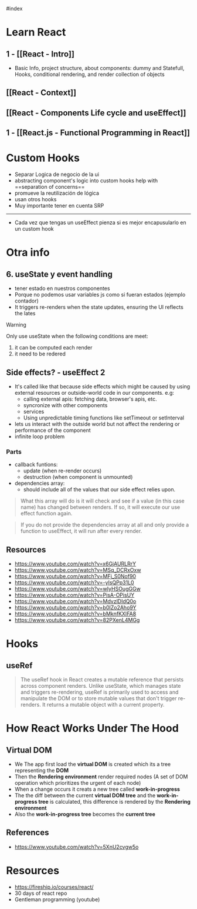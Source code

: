 #index

# Learn React
## 1 - [[React - Intro]]
+ Basic Info, project structure, about components: dummy and Statefull, Hooks, conditional rendering, and render collection of objects
## [[React - Context]]
## [[React - Components Life cycle and useEffect]]
## 1 -  [[React.js - Functional Programming in React]]

# Custom Hooks
+ Separar Logica de negocio de la ui
+ abstracting component's logic into custom hooks help with ==separation of concerns==
+ promueve la reutilización de lógica
+ usan otros hooks
+ Muy importante tener en cuenta SRP
---
+ Cada vez que tengas un useEffect pienza si es mejor encapusularlo en un custom hook
# Otra info
## 6. useState y event handling
+ tener estado en nuestros componentes
+ Porque no podemos usar variables js como si fueran estados (ejemplo contador)
+  It triggers re-renders when the state updates, ensuring the UI reflects the lates

> [!WARNING]
> Only use useState when the following conditions are meet:
> 1. it can be computed each render
> 2. it need to be redered

## Side effects? - useEffect 2
+ It's called like that because side effects which might be caused by using external resources or outside-world code in our components. e.g:
	+ calling external apis: fetching data, browser's apis, etc.
	+ syncronize with other components
	+ services
	+  Using unpredictable timing functions like setTimeout or setInterval
+ lets us interact with the outside world but not affect the rendering or performance of the component
+ infinite loop problem
### Parts
+ callback funtions:
	+ update (when re-render occurs)
	+ destruction (when component is unmounted)
+ dependencies array:
	+ should include all of the values that our side effect relies upon. 

>What this array will do is it will check and see if a value (in this case name) has changed between renders. If so, it will execute our use effect function again. 

> If you do not provide the dependencies array at all and only provide a function to useEffect, it will run after every render. 

## Resources
+ https://www.youtube.com/watch?v=x6GjAURLRrY
+ https://www.youtube.com/watch?v=MSq_DCRxOxw
+ https://www.youtube.com/watch?v=MFj_S0Nof90
+ https://www.youtube.com/watch?v=-yIsQPp31L0
+ https://www.youtube.com/watch?v=wIyHSOugGGw
+ https://www.youtube.com/watch?v=PisA-OPisUY
+ https://www.youtube.com/watch?v=MdvzlDIdQ0o
+ https://www.youtube.com/watch?v=b0IZo2Aho9Y
+ https://www.youtube.com/watch?v=bMknfKXIFA8
+ https://www.youtube.com/watch?v=82PXenL4MGg


# Hooks
## useRef

> The useRef hook in React creates a mutable reference that persists across component renders. Unlike useState, which manages state and triggers re-rendering, useRef is primarily used to access and manipulate the DOM or to store mutable values that don't trigger re-renders. It returns a mutable object with a current property.


# How React Works Under The Hood

## Virtual DOM
+ We The app first load the **virtual DOM** is created which its a tree representing the **DOM**
+ Then the **Rendering environment** render required nodes (A set of DOM operation which prioritizes the urgent of each node)
+ When a change occurs it creats a new tree called **work-in-progress**
+ The the diff between the current **virtual DOM tree** and the **work-in-progress tree** is calculated, this difference is rendered by the **Rendering environment**
+ Also the **work-in-progress tree** becomes the **current tree**
## References
+ https://www.youtube.com/watch?v=5XnU2cvgw5o

# Resources
+ https://fireship.io/courses/react/
+ 30 days of react repo
+ Gentleman programming (youtube)